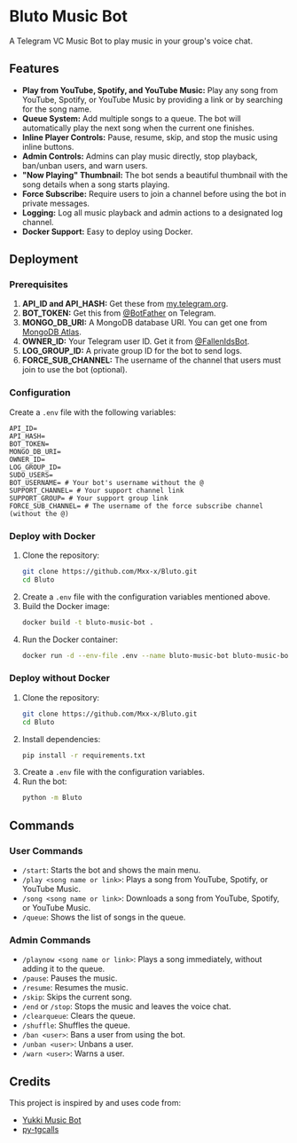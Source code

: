 # Bluto Music Bot

A Telegram VC Music Bot to play music in your group's voice chat.

## Features

- **Play from YouTube, Spotify, and YouTube Music:** Play any song from YouTube, Spotify, or YouTube Music by providing a link or by searching for the song name.
- **Queue System:** Add multiple songs to a queue. The bot will automatically play the next song when the current one finishes.
- **Inline Player Controls:** Pause, resume, skip, and stop the music using inline buttons.
- **Admin Controls:** Admins can play music directly, stop playback, ban/unban users, and warn users.
- **"Now Playing" Thumbnail:** The bot sends a beautiful thumbnail with the song details when a song starts playing.
- **Force Subscribe:** Require users to join a channel before using the bot in private messages.
- **Logging:** Log all music playback and admin actions to a designated log channel.
- **Docker Support:** Easy to deploy using Docker.

## Deployment

### Prerequisites

1.  **API_ID and API_HASH:** Get these from [my.telegram.org](https://my.telegram.org).
2.  **BOT_TOKEN:** Get this from [@BotFather](https://t.me/BotFather) on Telegram.
3.  **MONGO_DB_URI:** A MongoDB database URI. You can get one from [MongoDB Atlas](https://www.mongodb.com/cloud/atlas).
4.  **OWNER_ID:** Your Telegram user ID. Get it from [@FallenIdsBot](https://t.me/FallenIdsBot).
5.  **LOG_GROUP_ID:** A private group ID for the bot to send logs.
6.  **FORCE_SUB_CHANNEL:** The username of the channel that users must join to use the bot (optional).

### Configuration

Create a `.env` file with the following variables:

```
API_ID=
API_HASH=
BOT_TOKEN=
MONGO_DB_URI=
OWNER_ID=
LOG_GROUP_ID=
SUDO_USERS=
BOT_USERNAME= # Your bot's username without the @
SUPPORT_CHANNEL= # Your support channel link
SUPPORT_GROUP= # Your support group link
FORCE_SUB_CHANNEL= # The username of the force subscribe channel (without the @)
```

### Deploy with Docker

1.  Clone the repository:
    ```bash
    git clone https://github.com/Mxx-x/Bluto.git
    cd Bluto
    ```
2.  Create a `.env` file with the configuration variables mentioned above.
3.  Build the Docker image:
    ```bash
    docker build -t bluto-music-bot .
    ```
4.  Run the Docker container:
    ```bash
    docker run -d --env-file .env --name bluto-music-bot bluto-music-bot
    ```

### Deploy without Docker

1.  Clone the repository:
    ```bash
    git clone https://github.com/Mxx-x/Bluto.git
    cd Bluto
    ```
2.  Install dependencies:
    ```bash
    pip install -r requirements.txt
    ```
3.  Create a `.env` file with the configuration variables.
4.  Run the bot:
    ```bash
    python -m Bluto
    ```

## Commands

### User Commands
- `/start`: Starts the bot and shows the main menu.
- `/play <song name or link>`: Plays a song from YouTube, Spotify, or YouTube Music.
- `/song <song name or link>`: Downloads a song from YouTube, Spotify, or YouTube Music.
- `/queue`: Shows the list of songs in the queue.

### Admin Commands
- `/playnow <song name or link>`: Plays a song immediately, without adding it to the queue.
- `/pause`: Pauses the music.
- `/resume`: Resumes the music.
- `/skip`: Skips the current song.
- `/end` or `/stop`: Stops the music and leaves the voice chat.
- `/clearqueue`: Clears the queue.
- `/shuffle`: Shuffles the queue.
- `/ban <user>`: Bans a user from using the bot.
- `/unban <user>`: Unbans a user.
- `/warn <user>`: Warns a user.


## Credits

This project is inspired by and uses code from:
- [Yukki Music Bot](https://github.com/TeamYukki/YukkiMusicBot)
- [py-tgcalls](https://github.com/pytgcalls/pytgcalls)

